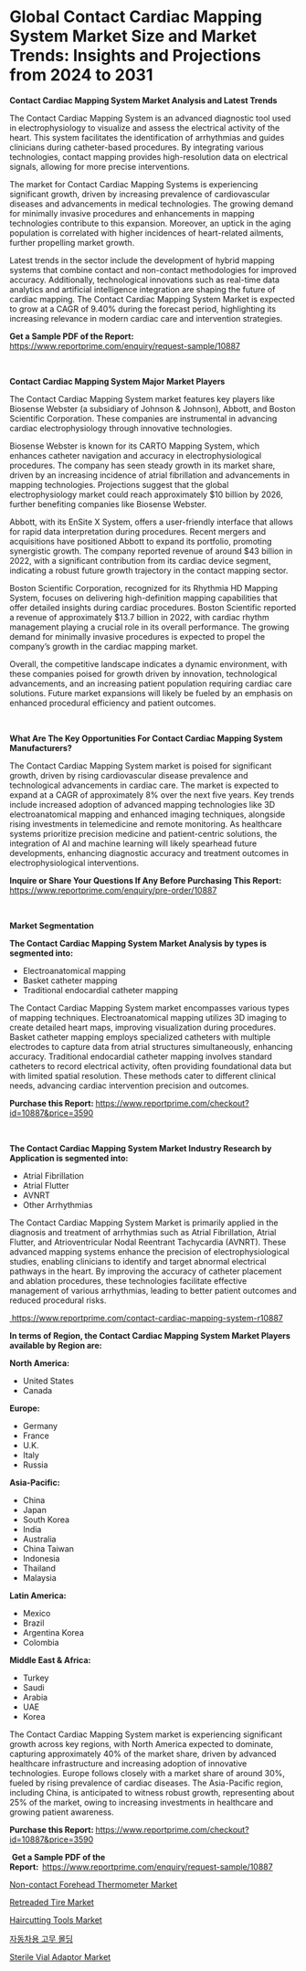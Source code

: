 <p><h1>Global Contact Cardiac Mapping System Market Size and Market Trends: Insights and Projections from 2024 to 2031</h1></p><p><strong>Contact Cardiac Mapping System Market Analysis and Latest Trends</strong></p>
<p><p>The Contact Cardiac Mapping System is an advanced diagnostic tool used in electrophysiology to visualize and assess the electrical activity of the heart. This system facilitates the identification of arrhythmias and guides clinicians during catheter-based procedures. By integrating various technologies, contact mapping provides high-resolution data on electrical signals, allowing for more precise interventions.</p><p>The market for Contact Cardiac Mapping Systems is experiencing significant growth, driven by increasing prevalence of cardiovascular diseases and advancements in medical technologies. The growing demand for minimally invasive procedures and enhancements in mapping technologies contribute to this expansion. Moreover, an uptick in the aging population is correlated with higher incidences of heart-related ailments, further propelling market growth.</p><p>Latest trends in the sector include the development of hybrid mapping systems that combine contact and non-contact methodologies for improved accuracy. Additionally, technological innovations such as real-time data analytics and artificial intelligence integration are shaping the future of cardiac mapping. The Contact Cardiac Mapping System Market is expected to grow at a CAGR of 9.40% during the forecast period, highlighting its increasing relevance in modern cardiac care and intervention strategies.</p></p>
<p><strong>Get a Sample PDF of the Report:&nbsp;</strong> <a href="https://www.reportprime.com/enquiry/request-sample/10887">https://www.reportprime.com/enquiry/request-sample/10887</a></p>
<p>&nbsp;</p>
<p><strong>Contact Cardiac Mapping System Major Market Players</strong></p>
<p><p>The Contact Cardiac Mapping System market features key players like Biosense Webster (a subsidiary of Johnson & Johnson), Abbott, and Boston Scientific Corporation. These companies are instrumental in advancing cardiac electrophysiology through innovative technologies.</p><p>Biosense Webster is known for its CARTO Mapping System, which enhances catheter navigation and accuracy in electrophysiological procedures. The company has seen steady growth in its market share, driven by an increasing incidence of atrial fibrillation and advancements in mapping technologies. Projections suggest that the global electrophysiology market could reach approximately $10 billion by 2026, further benefiting companies like Biosense Webster.</p><p>Abbott, with its EnSite X System, offers a user-friendly interface that allows for rapid data interpretation during procedures. Recent mergers and acquisitions have positioned Abbott to expand its portfolio, promoting synergistic growth. The company reported revenue of around $43 billion in 2022, with a significant contribution from its cardiac device segment, indicating a robust future growth trajectory in the contact mapping sector.</p><p>Boston Scientific Corporation, recognized for its Rhythmia HD Mapping System, focuses on delivering high-definition mapping capabilities that offer detailed insights during cardiac procedures. Boston Scientific reported a revenue of approximately $13.7 billion in 2022, with cardiac rhythm management playing a crucial role in its overall performance. The growing demand for minimally invasive procedures is expected to propel the company’s growth in the cardiac mapping market.</p><p>Overall, the competitive landscape indicates a dynamic environment, with these companies poised for growth driven by innovation, technological advancements, and an increasing patient population requiring cardiac care solutions. Future market expansions will likely be fueled by an emphasis on enhanced procedural efficiency and patient outcomes.</p></p>
<p>&nbsp;</p>
<p><strong>What Are The Key Opportunities For Contact Cardiac Mapping System Manufacturers?</strong></p>
<p><p>The Contact Cardiac Mapping System market is poised for significant growth, driven by rising cardiovascular disease prevalence and technological advancements in cardiac care. The market is expected to expand at a CAGR of approximately 8% over the next five years. Key trends include increased adoption of advanced mapping technologies like 3D electroanatomical mapping and enhanced imaging techniques, alongside rising investments in telemedicine and remote monitoring. As healthcare systems prioritize precision medicine and patient-centric solutions, the integration of AI and machine learning will likely spearhead future developments, enhancing diagnostic accuracy and treatment outcomes in electrophysiological interventions.</p></p>
<p><strong>Inquire or Share Your Questions If Any Before Purchasing This Report:</strong> <a href="https://www.reportprime.com/enquiry/pre-order/10887">https://www.reportprime.com/enquiry/pre-order/10887</a></p>
<p>&nbsp;</p>
<p><strong>Market Segmentation</strong></p>
<p><strong>The Contact Cardiac Mapping System Market Analysis by types is segmented into:</strong></p>
<p><ul><li>Electroanatomical mapping</li><li>Basket catheter mapping</li><li>Traditional endocardial catheter mapping</li></ul></p>
<p><p>The Contact Cardiac Mapping System market encompasses various types of mapping techniques. Electroanatomical mapping utilizes 3D imaging to create detailed heart maps, improving visualization during procedures. Basket catheter mapping employs specialized catheters with multiple electrodes to capture data from atrial structures simultaneously, enhancing accuracy. Traditional endocardial catheter mapping involves standard catheters to record electrical activity, often providing foundational data but with limited spatial resolution. These methods cater to different clinical needs, advancing cardiac intervention precision and outcomes.</p></p>
<p><strong>Purchase this Report:&nbsp;</strong><a href="https://www.reportprime.com/checkout?id=10887&price=3590">https://www.reportprime.com/checkout?id=10887&price=3590</a></p>
<p>&nbsp;</p>
<p><strong>The Contact Cardiac Mapping System Market Industry Research by Application is segmented into:</strong></p>
<p><ul><li>Atrial Fibrillation</li><li>Atrial Flutter</li><li>AVNRT</li><li>Other Arrhythmias</li></ul></p>
<p><p>The Contact Cardiac Mapping System Market is primarily applied in the diagnosis and treatment of arrhythmias such as Atrial Fibrillation, Atrial Flutter, and Atrioventricular Nodal Reentrant Tachycardia (AVNRT). These advanced mapping systems enhance the precision of electrophysiological studies, enabling clinicians to identify and target abnormal electrical pathways in the heart. By improving the accuracy of catheter placement and ablation procedures, these technologies facilitate effective management of various arrhythmias, leading to better patient outcomes and reduced procedural risks.</p></p>
<p><a href="https://www.reportprime.com/contact-cardiac-mapping-system-r10887">&nbsp;https://www.reportprime.com/contact-cardiac-mapping-system-r10887</a></p>
<p><strong>In terms of Region, the Contact Cardiac Mapping System Market Players available by Region are:</strong></p>
<p>
    <p> <strong> North America: </strong>
        <ul>
            <li>United States</li>
            <li>Canada</li>
        </ul>
        </p> 
    <p> <strong> Europe: </strong>
        <ul>
            <li>Germany</li>
            <li>France</li>
            <li>U.K.</li>
            <li>Italy</li>
            <li>Russia</li>
        </ul>
        </p> 
    <p> <strong> Asia-Pacific: </strong>
        <ul>
            <li>China</li>
            <li>Japan</li>
            <li>South Korea</li>
            <li>India</li>
            <li>Australia</li>
            <li>China Taiwan</li>
            <li>Indonesia</li>
            <li>Thailand</li>
            <li>Malaysia</li>
        </ul>
        </p> 
    <p> <strong> Latin America: </strong>
        <ul>
            <li>Mexico</li>
            <li>Brazil</li>
            <li>Argentina Korea</li>
            <li>Colombia</li>
        </ul>
        </p> 
    <p> <strong> Middle East & Africa: </strong>
        <ul>
            <li>Turkey</li>
            <li>Saudi</li>
            <li>Arabia</li>
            <li>UAE</li>
            <li>Korea</li>
        </ul>
    </p>
    </p>
<p><p>The Contact Cardiac Mapping System market is experiencing significant growth across key regions, with North America expected to dominate, capturing approximately 40% of the market share, driven by advanced healthcare infrastructure and increasing adoption of innovative technologies. Europe follows closely with a market share of around 30%, fueled by rising prevalence of cardiac diseases. The Asia-Pacific region, including China, is anticipated to witness robust growth, representing about 25% of the market, owing to increasing investments in healthcare and growing patient awareness.</p></p>
<p><strong>Purchase this Report: </strong><a href="https://www.reportprime.com/checkout?id=10887&price=3590">https://www.reportprime.com/checkout?id=10887&price=3590</a></p>
<p>&nbsp;<strong>Get a Sample PDF of the Report:&nbsp;&nbsp;</strong><a href="https://www.reportprime.com/enquiry/request-sample/10887">https://www.reportprime.com/enquiry/request-sample/10887</a></p>
<p><strong></strong></p>
<p><p><a href="https://issuu.com/reportprime-2/docs/non-contact-forehead-thermometer-ma_a0c309dafaeda1">Non-contact Forehead Thermometer Market</a></p><p><a href="https://www.linkedin.com/pulse/what-factors-influence-retreaded-tire-market-coming-years-product-cqjcf?trackingId=TxizJqfiTambNMzdPeb4ag%3D%3D">Retreaded Tire Market</a></p><p><a href="https://issuu.com/reportprime-2/docs/haircutting-tools-market-size-2030._e3f37290d87c75">Haircutting Tools Market</a></p><p><a href="https://medium.com/@test11.4/%EA%B0%9C%EC%B2%99%ED%95%98%EB%8A%94-%EC%84%B1%EC%9E%A5-%EC%9E%90%EB%8F%99%EC%B0%A8-%EC%8B%9C%EC%9E%A5-%EB%8F%99%ED%96%A5%EC%9D%84-%EC%9C%84%ED%95%9C-%EA%B8%80%EB%A1%9C%EB%B2%8C-%EA%B3%A0%EB%AC%B4-%EC%84%B1%ED%98%95-%EB%B6%84%EC%84%9D-2024-2031-8bbc2bbe48bb?postPublishedType=initial">자동차용 고무 몰딩</a></p><p><a href="https://github.com/GRUBBSCHARLES/Market-Research-Report-List-1/blob/main/sterile-vial-adaptor-market.md">Sterile Vial Adaptor Market</a></p></p>